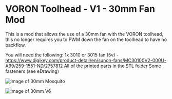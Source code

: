 # VORON Toolhead - V1 - 30mm Fan Mod
This is a mod that allows the use of a 30mm fan with the VORON toolhead, this no longer requires you to PWM down the fan on the toolhead to have no backflow.

You will need the following:
1x 3010 or 3015 fan (5v) - https://www.digikey.com/product-detail/en/sunon-fans/MC30100V2-000U-A99/259-1551-ND/2757812
All of the printed parts in the STL folder
Some fasteners (see eDrawing)

![Image of 30mm Mosquito](https://raw.githubusercontent.com/volcom8190/VORON_V2_Mods/master/VORON_V2/30mm_Fan_Toolheads/Images/mosquito_toolhead_30mm_fan.png?raw=true)

![Image of 30mm V6](https://raw.githubusercontent.com/volcom8190/VORON_V2_Mods/master/VORON_V2/30mm_Fan_Toolheads/Images/v6_toolhead_30mm_fan.png?raw=true)
